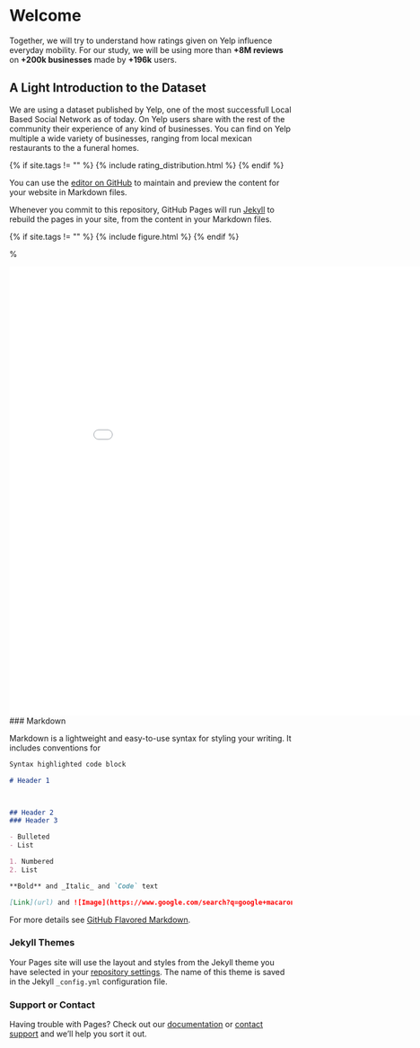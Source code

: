 # Welcome 

Together, we will try to understand how ratings given on Yelp influence everyday mobility. 
For our study, we will be using more than **+8M reviews** on **+200k businesses** made by **+196k** users. 

## A Light Introduction to the Dataset 
We are using a dataset published by Yelp, one of the most successfull Local Based Social Network as of today. On Yelp users share with the rest of the community their experience of any kind of businesses. You can find on Yelp multiple a wide variety of businesses, ranging from local mexican restaurants to the a funeral homes.  

{% if site.tags != "" %}
  {% include rating_distribution.html %}
{% endif %}





You can use the [editor on GitHub](https://github.com/zxyzz/ada_web/edit/main/README.md) to maintain and preview the content for your website in Markdown files.

Whenever you commit to this repository, GitHub Pages will run [Jekyll](https://jekyllrb.com/) to rebuild the pages in your site, from the content in your Markdown files.



{% if site.tags != "" %}
  {% include figure.html %}
{% endif %}

%<script src="https://cdn.plot.ly/plotly-latest.min.js"></script>



<iframe width="900" height="800" frameborder="0" scrolling="no" src="//plotly.com/~PM_EPFL/1.embed"></iframe>
### Markdown

Markdown is a lightweight and easy-to-use syntax for styling your writing. It includes conventions for

```markdown
Syntax highlighted code block

# Header 1



## Header 2
### Header 3

- Bulleted
- List

1. Numbered
2. List

**Bold** and _Italic_ and `Code` text

[Link](url) and ![Image](https://www.google.com/search?q=google+macaron&client=ubuntu&hs=y80&channel=fs&source=lnms&tbm=isch&sa=X&ved=2ahUKEwiahuzVzNXtAhUEHOwKHVqQAA0Q_AUoAXoECAcQAw&biw=1408&bih=642#imgrc=aLDlP6ipr6SLgM)
```

For more details see [GitHub Flavored Markdown](https://guides.github.com/features/mastering-markdown/).

### Jekyll Themes

Your Pages site will use the layout and styles from the Jekyll theme you have selected in your [repository settings](https://github.com/zxyzz/ada_web/settings). The name of this theme is saved in the Jekyll `_config.yml` configuration file.

### Support or Contact

Having trouble with Pages? Check out our [documentation](https://docs.github.com/categories/github-pages-basics/) or [contact support](https://github.com/contact) and we’ll help you sort it out.
